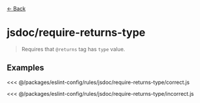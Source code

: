 [&#x2190; Back](./)
# jsdoc/require-returns-type <badge text="warn" type="warn" vertical="middle"/>

> Requires that `@returns` tag has `type` value.


## Examples

<code-highlight>
 
<div slot="correct">

<<< @/packages/eslint-config/rules/jsdoc/require-returns-type/correct.js

</div>

 
<div slot="incorrect">

<<< @/packages/eslint-config/rules/jsdoc/require-returns-type/incorrect.js

</div>

 
</code-highlight>

